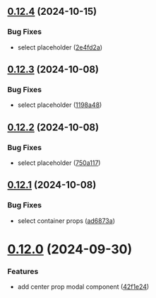 ## [0.12.4](https://github.com/elevz/elevz-ui/compare/v0.12.3...v0.12.4) (2024-10-15)


### Bug Fixes

* select placeholder ([2e4fd2a](https://github.com/elevz/elevz-ui/commit/2e4fd2aaeb7eb35901366abc7d188e3a1a6c737c))



## [0.12.3](https://github.com/elevz/elevz-ui/compare/v0.12.2...v0.12.3) (2024-10-08)


### Bug Fixes

* select placeholder ([1198a48](https://github.com/elevz/elevz-ui/commit/1198a48cf699d3a26fa7b6df836a9d21ee6b6aa2))



## [0.12.2](https://github.com/elevz/elevz-ui/compare/v0.12.1...v0.12.2) (2024-10-08)


### Bug Fixes

* select placeholder ([750a117](https://github.com/elevz/elevz-ui/commit/750a1175a27e434c9c3e89ee919d58d1b45bb85c))



## [0.12.1](https://github.com/elevz/elevz-ui/compare/v0.12.0...v0.12.1) (2024-10-08)


### Bug Fixes

* select container props ([ad6873a](https://github.com/elevz/elevz-ui/commit/ad6873a0d8ca90671a0eafd45239bdf9618849e0))



# [0.12.0](https://github.com/elevz/elevz-ui/compare/v0.11.0...v0.12.0) (2024-09-30)


### Features

* add center prop modal component ([42f1e24](https://github.com/elevz/elevz-ui/commit/42f1e24068876e257f7c0eac442d5f72fe133acc))



